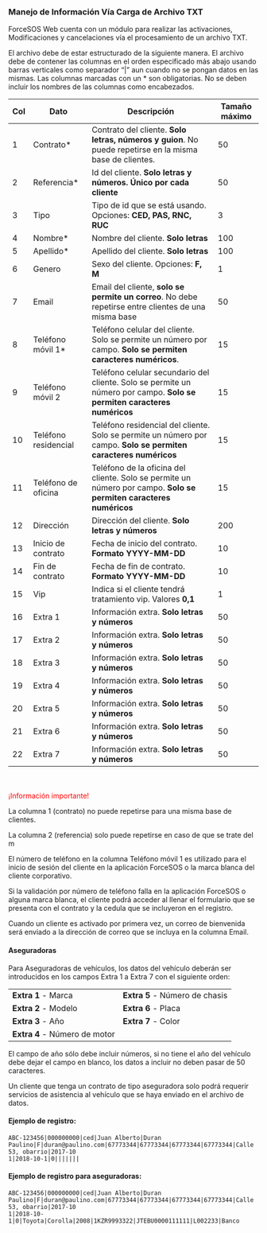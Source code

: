 ### Manejo de Información Vía Carga de Archivo TXT

ForceSOS Web cuenta con un módulo para realizar las activaciones, Modificaciones y cancelaciones vía 
el procesamiento de un archivo TXT.

El archivo debe de estar estructurado de la siguiente manera. El archivo debe de contener las columnas 
en el orden especificado más abajo usando barras verticales como separador “|” aun cuando no se 
pongan datos en las mismas. Las columnas marcadas con un * son obligatorias. No se deben incluir los 
nombres de las columnas como encabezados. 

| **Col** | **Dato** | **Descripción** | **Tamaño máximo** |
|-----|------|-------------|---------------|
| 1 | Contrato* | Contrato del cliente. **Solo letras, números y guion**. No puede repetirse en la misma base de clientes. | 50 |
| 2 | Referencia* | Id del cliente. **Solo letras y números. Único por cada cliente** | 50 |
| 3 | Tipo | Tipo de id que se está usando. Opciones: **CED, PAS, RNC, RUC** | 3 |
| 4 | Nombre* | Nombre del cliente. **Solo letras** | 100 |
| 5 | Apellido* | Apellido del cliente. **Solo letras** | 100 |
| 6 | Genero | Sexo del cliente. Opciones: **F, M** | 1 |
| 7 | Email | Email del cliente, **solo se permite un correo**. No debe repetirse entre clientes de una misma base | 50 |
| 8 | Teléfono móvil 1* | Teléfono celular del cliente. Solo se permite un número por campo. **Solo se permiten caracteres numéricos**. | 15 |
| 9 | Teléfono móvil 2 | Teléfono celular secundario del cliente. Solo se permite un número por campo. **Solo se permiten caracteres numéricos** | 15 |
| 10 | Teléfono residencial | Teléfono residencial del cliente. Solo se permite un número por campo. **Solo se permiten caracteres numéricos** | 15 |
| 11 | Teléfono de oficina | Teléfono de la oficina del cliente. Solo se permite un número por campo. **Solo se permiten caracteres numéricos** | 15 |
| 12 | Dirección | Dirección del cliente. **Solo letras y números** | 200 |
| 13 | Inicio de contrato | Fecha de inicio del contrato. **Formato YYYY-MM-DD** | 10 |
| 14 | Fin de contrato | Fecha de fin de contrato. **Formato YYYY-MM-DD** | 10 |
| 15 | Vip | Indica si el cliente tendrá tratamiento vip. Valores **0,1** | 1 |
| 16 | Extra 1 | Información extra. **Solo letras y números** | 50 |
| 17 | Extra 2 | Información extra. **Solo letras y números** | 50 |
| 18 | Extra 3 | Información extra. **Solo letras y números** | 50 |
| 19 | Extra 4 | Información extra. **Solo letras y números** | 50 |
| 20 | Extra 5 | Información extra. **Solo letras y números** | 50 |
| 21 | Extra 6 | Información extra. **Solo letras y números** | 50 |
| 22 | Extra 7 | Información extra. **Solo letras y números** | 50 |

<br>
<br>
<span style="color:red">¡Información importante! </span>

La columna 1 (contrato) no puede repetirse para una misma base de clientes. 

La columna 2 (referencia) solo puede repetirse en caso de que se trate del m 

El número de teléfono en la columna Teléfono móvil 1 es utilizado para el inicio de sesión del cliente en 
la aplicación ForceSOS o la marca blanca del cliente corporativo. 

Si la validación por número de teléfono falla en la aplicación ForceSOS o alguna marca blanca, el cliente 
podrá acceder al llenar el formulario que se presenta con el contrato y la cedula que se incluyeron en el 
registro. 

Cuando un cliente es activado por primera vez, un correo de bienvenida será enviado a la dirección de 
correo que se incluya en la columna Email.

#### Aseguradoras

Para Aseguradoras de vehículos, los datos del vehículo deberán ser introducidos en los campos Extra 1 a 
Extra 7 con el siguiente orden:

| | |
|-|-|
| **Extra 1** - Marca | **Extra 5** - Número de chasis |
| **Extra 2** - Modelo | **Extra 6** - Placa |
| **Extra 3** - Año | **Extra 7** - Color |
| **Extra 4** - Número de motor | |

El campo de año sólo debe incluir números, si no tiene el año del vehículo debe dejar el campo en 
blanco, los datos a incluir no deben pasar de 50 caracteres. 

Un cliente que tenga un contrato de tipo aseguradora solo podrá requerir servicios de asistencia al 
vehículo que se haya enviado en el archivo de datos. 

#### Ejemplo de registro:
```text
ABC-123456|000000000|ced|Juan Alberto|Duran 
Paulino|F|duran@paulino.com|67773344|67773344|67773344|67773344|Calle 53, obarrio|2017-10
1|2018-10-1|0|||||||
```

#### Ejemplo de registro para aseguradoras:
```text
ABC-123456|000000000|ced|Juan Alberto|Duran 
Paulino|F|duran@paulino.com|67773344|67773344|67773344|67773344|Calle 53, obarrio|2017-10
1|2018-10-1|0|Toyota|Corolla|2008|1KZR9993322|JTEBU0000111111|L002233|Banco
```

